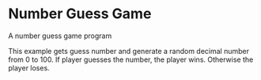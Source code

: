 # Number Guess Game

A number guess game program

This example gets guess number and generate a random decimal number from 0 to 100. If player guesses the number, the player wins. Otherwise the player loses.